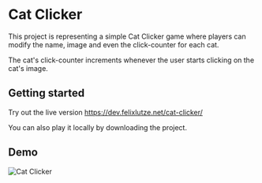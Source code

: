 # Cat Clicker
This project is representing a simple Cat Clicker game where players can modify the name, image and even the click-counter for each cat.

The cat's click-counter increments whenever the user starts clicking on the cat's image.

## Getting started
Try out the live version https://dev.felixlutze.net/cat-clicker/

You can also play it locally by downloading the project.

## Demo
![Cat Clicker](https://dev.felixlutze.net/imgs/cat-clicker.png "cat-clicker")
